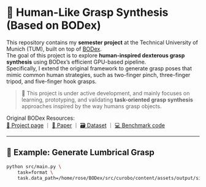 # 🤖 Human-Like Grasp Synthesis (Based on BODex)

This repository contains my **semester project** at the Technical University of Munich (TUM), built on top of [BODex](https://github.com/JYChen18/BODex).  
The goal of this project is to explore **human-inspired dexterous grasp synthesis** using BODex’s efficient GPU-based pipeline.  
Specifically, I extend the original framework to generate grasp poses that mimic common human strategies, such as two-finger pinch, three-finger tripod, and five-finger hook grasps.

> 🔧 This project is under active development, and mainly focuses on learning, prototyping, and validating **task-oriented grasp synthesis** approaches inspired by the way humans grasp objects.

Original BODex Resources:  
[📄 Project page](https://pku-epic.github.io/BODex) ｜ [📑 Paper](https://arxiv.org/abs/2412.16490) ｜ [🗃️ Dataset](https://huggingface.co/datasets/JiayiChenPKU/BODex) ｜ [💻 Benchmark code](https://github.com/JYChen18/DexGraspBench)

---

## 🧪 Example: Generate Lumbrical Grasp

```bash
python src/main.py \
    task=format \
    task.data_path=/home/rose/BODex/src/curobo/content/assets/output/sim_shadow/fc_lumbrical/debug/graspdata

